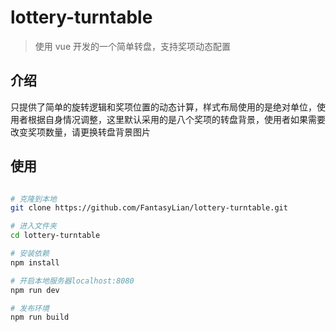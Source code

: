 # lottery-turntable

>  使用 vue 开发的一个简单转盘，支持奖项动态配置

## 介绍

只提供了简单的旋转逻辑和奖项位置的动态计算，样式布局使用的是绝对单位，使用者根据自身情况调整，这里默认采用的是八个奖项的转盘背景，使用者如果需要改变奖项数量，请更换转盘背景图片

## 使用

``` bash

# 克隆到本地
git clone https://github.com/FantasyLian/lottery-turntable.git

# 进入文件夹
cd lottery-turntable

# 安装依赖
npm install

# 开启本地服务器localhost:8080
npm run dev

# 发布环境
npm run build


```
